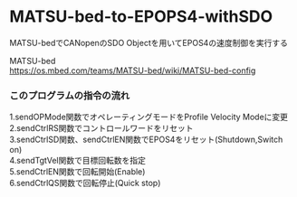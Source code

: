 # MATSU-bed-to-EPOPS4-withSDO
MATSU-bedでCANopenのSDO Objectを用いてEPOS4の速度制御を実行する

MATSU-bed<br>
https://os.mbed.com/teams/MATSU-bed/wiki/MATSU-bed-config

### このプログラムの指令の流れ<br>
1.sendOPMode関数でオペレーティングモードをProfile Velocity Modeに変更<br>
2.sendCtrlRS関数でコントロールワードをリセット<br>
3.sendCtrlSD関数、sendCtrlEN関数でEPOS4をリセット(Shutdown,Switch on)<br>
4.sendTgtVel関数で目標回転数を指定<br>
5.sendCtrlEN関数で回転開始(Enable)<br>
6.sendCtrlQS関数で回転停止(Quick stop)<br>
